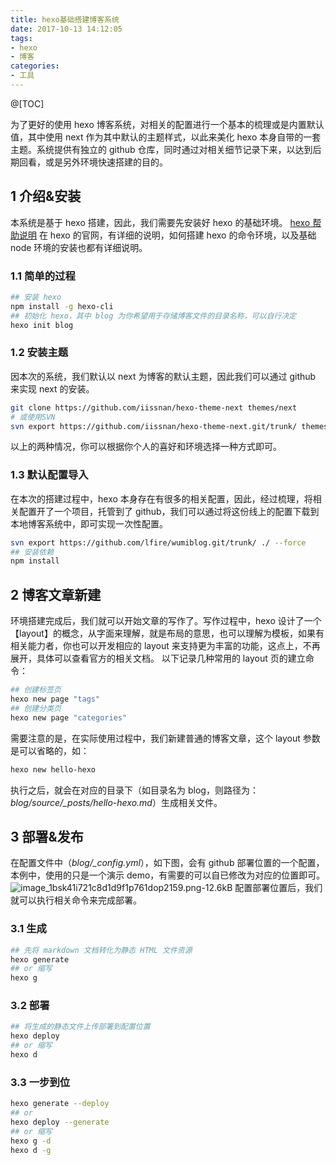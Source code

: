 ```yaml
---
title: hexo基础搭建博客系统
date: 2017-10-13 14:12:05
tags:
- hexo
- 博客
categories:
- 工具
---
```

@[TOC]

<!-- more -->

为了更好的使用 hexo 博客系统，对相关的配置进行一个基本的梳理或是内置默认值，其中使用 next 作为其中默认的主题样式，以此来美化 hexo 本身自带的一套主题。系统提供有独立的 github 仓库，同时通过对相关细节记录下来，以达到后期回看，或是另外环境快速搭建的目的。

## 1 介绍&安装

本系统是基于 hexo 搭建，因此，我们需要先安装好 hexo 的基础环境。
[hexo 帮助说明](https://hexo.io/zh-cn/docs/index.html)
在 hexo 的官网，有详细的说明，如何搭建 hexo 的命令环境，以及基础 node 环境的安装也都有详细说明。

### 1.1 简单的过程

```bash
## 安装 hexo
npm install -g hexo-cli
## 初始化 hexo，其中 blog 为你希望用于存储博客文件的目录名称，可以自行决定
hexo init blog
```

### 1.2 安装主题

因本次的系统，我们默认以 next 为博客的默认主题，因此我们可以通过 github 来实现 next 的安装。

```bash
git clone https://github.com/iissnan/hexo-theme-next themes/next
# 或使用SVN
svn export https://github.com/iissnan/hexo-theme-next.git/trunk/ themes/next --force
```

以上的两种情况，你可以根据你个人的喜好和环境选择一种方式即可。

### 1.3 默认配置导入

在本次的搭建过程中，hexo 本身存在有很多的相关配置，因此，经过梳理，将相关配置开了一个项目，托管到了 github，我们可以通过将这份线上的配置下载到本地博客系统中，即可实现一次性配置。

```bash
svn export https://github.com/lfire/wumiblog.git/trunk/ ./ --force
## 安装依赖
npm install
```

## 2 博客文章新建

环境搭建完成后，我们就可以开始文章的写作了。写作过程中，hexo 设计了一个【layout】的概念，从字面来理解，就是布局的意思，也可以理解为模板，如果有相关能力者，你也可以开发相应的 layout 来支持更为丰富的功能，这点上，不再展开，具体可以查看官方的相关文档。
以下记录几种常用的 layout 页的建立命令：

```bash
## 创建标签页
hexo new page "tags"
## 创建分类页
hexo new page "categories"
```

需要注意的是，在实际使用过程中，我们新建普通的博客文章，这个 layout 参数是可以省略的，如：

```bash
hexo new hello-hexo
```

执行之后，就会在对应的目录下（如目录名为 blog，则路径为：*blog/source/_posts/hello-hexo.md*）生成相关文件。

## 3 部署&发布

在配置文件中（*blog/_config.yml*），如下图，会有 github 部署位置的一个配置，本例中，使用的只是一个演示 demo，有需要的可以自已修改为对应的位置即可。
![image_1bsk41i721c8d1d9f1p761dop2159.png-12.6kB][1]
配置部署位置后，我们就可以执行相关命令来完成部署。

### 3.1 生成

```bash
## 先将 markdown 文档转化为静态 HTML 文件资源
hexo generate
## or 缩写
hexo g
```

### 3.2 部署

```bash
## 将生成的静态文件上传部署到配置位置
hexo deploy
## or 缩写
hexo d
```

### 3.3 一步到位

```bash
hexo generate --deploy
## or
hexo deploy --generate
## or 缩写
hexo g -d
hexo d -g
```

[1]: http://static.zybuluo.com/lfire/tldkxmb2dhy0cni66z4jrsvc/image_1bsk41i721c8d1d9f1p761dop2159.png
